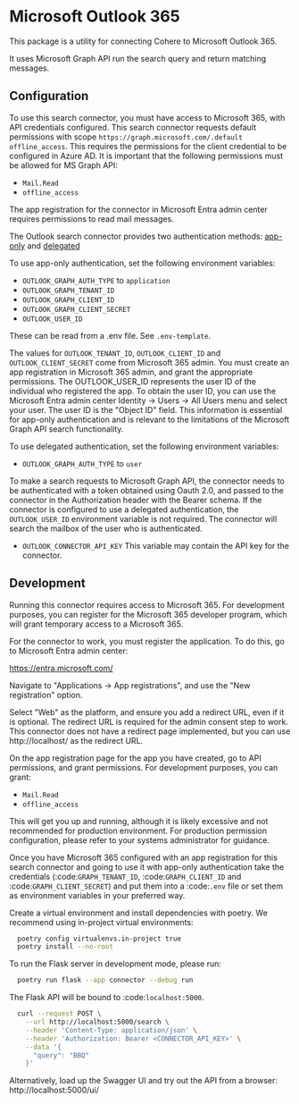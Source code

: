 # Microsoft Outlook 365

This package is a utility for connecting Cohere to Microsoft Outlook 365.

It uses Microsoft Graph API run the search query and return matching messages.

## Configuration

To use this search connector, you must have access to Microsoft 365, with API
credentials configured. This search connector requests default permissions with scope
`https://graph.microsoft.com/.default offline_access`. This requires the permissions for the
client credential to be configured in Azure AD. It is important that the following
permissions must be allowed for MS Graph API:

- `Mail.Read`
- `offline_access`

The app registration for the connector in Microsoft Entra admin center requires
permissions to read mail messages.

The Outlook search connector provides two authentication
methods: [app-only](https://learn.microsoft.com/en-us/graph/auth-v2-service)
and [delegated](https://learn.microsoft.com/en-us/graph/auth-v2-user)

To use app-only authentication, set the following environment variables:

- `OUTLOOK_GRAPH_AUTH_TYPE` to `application`
- `OUTLOOK_GRAPH_TENANT_ID`
- `OUTLOOK_GRAPH_CLIENT_ID`
- `OUTLOOK_GRAPH_CLIENT_SECRET`
- `OUTLOOK_USER_ID`

These can be read from a .env file. See `.env-template`.

The values for `OUTLOOK_TENANT_ID`, `OUTLOOK_CLIENT_ID` and `OUTLOOK_CLIENT_SECRET` come from
Microsoft 365 admin. You must create an app registration in Microsoft 365 admin, and grant
the appropriate permissions. The OUTLOOK_USER_ID represents the user ID of the individual who registered the app.
To obtain the user ID, you can use the Microsoft Entra admin center Identity -> Users -> All Users menu and select
your user. The user ID is the "Object ID" field. This information is essential for app-only authentication and is
relevant to the limitations of the Microsoft Graph API search functionality.

To use delegated authentication, set the following environment variables:

- `OUTLOOK_GRAPH_AUTH_TYPE` to `user`

To make a search requests to Microsoft Graph API, the connector needs to be authenticated with a token obtained using
Oauth 2.0, and passed to the connector in the Authorization header with the Bearer schema.
If the connector is configured to use a delegated authentication, the `OUTLOOK_USER_ID` environment variable is not
required.
The connector will search the mailbox of the user who is authenticated.

- `OUTLOOK_CONNECTOR_API_KEY`
  This variable may contain the API key for the connector.

## Development

Running this connector requires access to Microsoft 365. For development purposes,
you can register for the Microsoft 365 developer program, which will grant temporary
access to a Microsoft 365.

For the connector to work, you must register the application. To do this, go to
Microsoft Entra admin center:

https://entra.microsoft.com/

Navigate to "Applications -> App registrations", and use the "New registration" option.

Select "Web" as the platform, and ensure you add a redirect URL, even if it is optional.
The redirect URL is required for the admin consent step to work. This connector does not
have a redirect page implemented, but you can use http://localhost/ as the redirect URL.

On the app registration page for the app you have created, go to API permissions, and
grant permissions. For development purposes, you can grant:

- `Mail.Read`
- `offline_access`

This will get you up and running, although it is likely excessive and not recommended
for production environment. For production permission configuration, please refer to
your systems administrator for guidance.

Once you have Microsoft 365 configured with an app registration for this search connector and going to use it with
app-only authentication
take the credentials (:code:`GRAPH_TENANT_ID`, :code:`GRAPH_CLIENT_ID` and :code:`GRAPH_CLIENT_SECRET`)
and put them into a :code:`.env` file or set them as environment variables in your preferred way.

Create a virtual environment and install dependencies with poetry. We recommend using in-project virtual environments:

```bash
  poetry config virtualenvs.in-project true
  poetry install --no-root
```

To run the Flask server in development mode, please run:

```bash
  poetry run flask --app connector --debug run
```

The Flask API will be bound to :code:`localhost:5000`.

```bash
  curl --request POST \
    --url http://localhost:5000/search \
    --header 'Content-Type: application/json' \
    --header 'Authorization: Bearer <CONNECTOR_API_KEY>' \
    --data '{
      "query": "BBQ"
    }'
```

Alternatively, load up the Swagger UI and try out the API from a browser: http://localhost:5000/ui/
